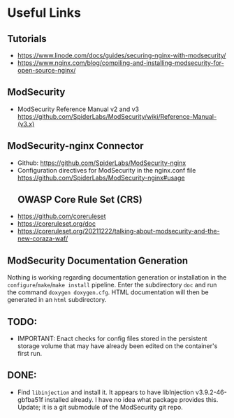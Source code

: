 # Useful Links
## Tutorials
* https://www.linode.com/docs/guides/securing-nginx-with-modsecurity/
* https://www.nginx.com/blog/compiling-and-installing-modsecurity-for-open-source-nginx/

## ModSecurity
* ModSecurity Reference Manual v2 and v3 https://github.com/SpiderLabs/ModSecurity/wiki/Reference-Manual-(v3.x)

## ModSecurity-nginx Connector
* Github: https://github.com/SpiderLabs/ModSecurity-nginx
* Configuration directives for ModSecurity in the nginx.conf file https://github.com/SpiderLabs/ModSecurity-nginx#usage
  ## OWASP Core Rule Set (CRS)
* https://github.com/coreruleset
* https://coreruleset.org/doc
* https://coreruleset.org/20211222/talking-about-modsecurity-and-the-new-coraza-waf/

## ModSecurity Documentation Generation
Nothing is working regarding documentation generation or installation in the `configure`/`make`/`make install` pipeline. 
Enter the subdirectory `doc` and run the command `doxygen doxygen.cfg`. HTML documentation will then be generated in an `html` subdirectory.

## TODO:
- IMPORTANT: Enact checks for config files stored in the persistent storage volume that may have already been edited on the container's first run. 
## DONE:
- Find `libinjection` and install it. It appears to have libInjection v3.9.2-46-gbfba51f installed already. I have no idea what package provides this. Update; it is a git submodule of the ModSecurity git repo.